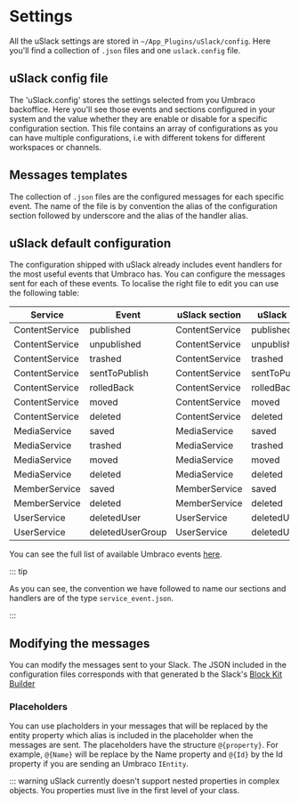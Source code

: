 ﻿# Settings

All the uSlack settings are stored in `~/App_Plugins/uSlack/config`. Here you'll find a collection of `.json` files and one `uslack.config` file.

## uSlack config file
The 'uSlack.config' stores the settings selected from you Umbraco backoffice. Here you'll see those events and sections configured in your system and the value whether they are enable or disable for a specific configuration section. This file contains an array of configurations as you can have multiple configurations, i.e with different tokens for different workspaces or channels.

## Messages templates
The collection of `.json` files are the configured messages for each specific event. The name of the file is by convention the alias of the configuration section followed by underscore and the alias of the handler alias.



## uSlack default configuration
The configuration shipped with uSlack already includes event handlers for the most useful events that Umbraco has. You can configure the messages sent for each of these events. To localise the right file to edit you can use the following table:

| Service | Event | uSlack section | uSlack handler | filename |
| --------| ----- | -------------- | -------------- | -------- |
| ContentService | published | ContentService | published | contentService_published.json |
| ContentService | unpublished | ContentService | unpublished | contentService_unpublished.json |
| ContentService | trashed | ContentService | trashed | contentService_trashed.json |
| ContentService | sentToPublish | ContentService | sentToPublish | contentService_sentToPublish.json |
| ContentService | rolledBack | ContentService | rolledBack | contentService_rolledBack.json |
| ContentService | moved | ContentService | moved | contentService_moved.json |
| ContentService | deleted | ContentService | deleted | contentService_deleted.json |
| MediaService | saved | MediaService | saved | mediaService_saved.json |
| MediaService | trashed | MediaService | trashed | mediaService_trashed.json |
| MediaService | moved | MediaService | moved | mediaService_moved.json |
| MediaService | deleted | MediaService | deleted | mediaService_deleted.json |
| MemberService | saved | MemberService | saved | memberService_saved.json |
| MemberService | deleted | MemberService | deleted | memberService_deleted.json |
| UserService | deletedUser | UserService | deletedUser | userService_deletedUser.json |
| UserService | deletedUserGroup | UserService | deletedUserGroup | userService_deletedUserGroup.json |


You can see the full list of available Umbraco events [here](https://our.umbraco.com/documentation/Reference/Events/).


::: tip

As you can see, the convention we have followed to name our sections and handlers are of the type `service_event.json`.

:::

## Modifying the messages
You can modify the messages sent to your Slack. The JSON included in the configuration files corresponds with that generated b the Slack's [Block Kit Builder](https://api.slack.com/block-kit)

### Placeholders
You can use placholders in your messages that will be replaced by the entity property which alias is included in the placeholder when the messages are sent. The placeholders have the structure `@{property}`.
For example, `@{Name}` will be replace by the Name property and `@{Id}` by the Id property if you are sending an Umbraco `IEntity`.

::: warning
uSlack currently doesn't support nested properties in complex objects. You properties must live in the first level of your class.